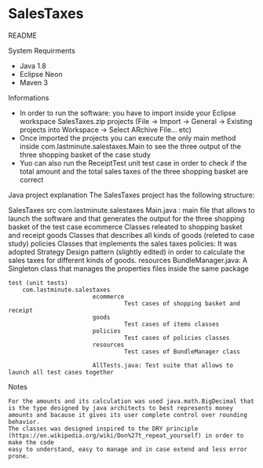 # SalesTaxes

README


System Requirments
 - Java 1.8
 - Eclipse Neon
 - Maven 3
 
Informations
- In order to run the software: you have to import inside your Eclipse workspace SalesTaxes.zip projects (File -> Import -> General -> Existing projects into Workspace -> Select ARchive File... etc)
- Once imported the projects you can execute the only main method inside com.lastminute.salestaxes.Main to see the three output of the three shopping basket of the case study
- Yuo can also run the ReceiptTest unit test case in order to check if the total amount and the total sales taxes of the three shopping basket are correct


Java project explanation
The SalesTaxes project has the following structure:

SalesTaxes
	src 
		com.lastminute.salestaxes
							Main.java : main file that allows to launch the software and that generates the 									output for the three shopping basket of the test case
							ecommerce
								     Classes releated to shopping basket and receipt
							goods
									 Classes that describes all kinds of goods (releted to case study)
							policies
									 Classes that implements the sales taxes policies:
									 It was adopted Strategy Design pattern (slightly edited) in order
									 to calculate the sales taxes for different kinds of goods.
							resources
									BundleManager.java: A Singleton class that manages the properties files 								  									inside the same package
							
	test (unit tests)
		com.lastminute.salestaxes
							ecommerce
								     Test cases of shopping basket and receipt
							goods
									 Test cases of items classes
							policies
									 Test cases of policies classes
							resources
									 Test cases of BundleManager class
							
							AllTests.java: Test suite that allows to launch all test cases together

		

Notes

	For the amounts and its calculation was used java.math.BigDecimal that is the type designed by java architects to best represents money amounts and bacause it gives its user complete control over rounding behavior.
	The classes was designed inspired to the DRY principle (https://en.wikipedia.org/wiki/Don%27t_repeat_yourself) in order to make the code
	easy to understand, easy to manage and in case extend and less error prone.